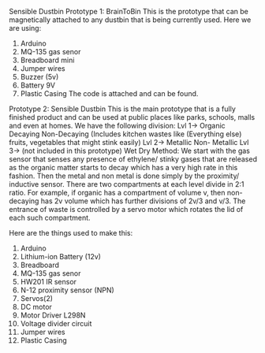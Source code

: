 Sensible Dustbin 
  Prototype 1: BrainToBin
  This is the prototype that can be magnetically attached to any dustbin that is being currently used.
  Here we are using:
  1. Arduino
  2. MQ-135 gas senor
  3. Breadboard mini
  4. Jumper wires
  5. Buzzer (5v)
  6. Battery 9V
  7. Plastic Casing
  The code is attached and can be found.

  Prototype 2: Sensible Dustbin
  This is the main prototype that is a fully finished product and can be used at public places like parks, schools, malls and even at homes.
  We have the following division:
  Lvl 1-> Organic Decaying                                                Non-Decaying
          (Includes kitchen wastes like                                (Everything else)
           fruits, vegetables that might 
           stink easily)
  Lvl 2->                                                  Metallic                          Non- Metallic
  Lvl 3-> (not included in this prototype)                                                Wet                  Dry
  Method: We start with the gas sensor that senses any presence of ethylene/ stinky gases that are released as the organic matter starts to decay which has a very high rate 
  in this fashion. Then the metal and non metal is done simply by the proximity/ inductive sensor. There are two compartments at each level divide in 2:1 ratio. For example, 
  if organic has a compartment of volume v, then non-decaying has 2v volume which has further divisions of 2v/3 and v/3.
  The entrance of waste is controlled by a servo motor which rotates the lid of each such compartment.
  
  Here are the things used to make this:
  1. Arduino
  2. Lithium-ion Battery (12v)
  3. Breadboard
  4. MQ-135 gas senor
  5. HW201 IR sensor
  6. N-12 proximity sensor (NPN)
  7. Servos(2)
  8. DC motor
  9. Motor Driver L298N
  10. Voltage divider circuit
  11. Jumper wires
  12. Plastic Casing
  
  
